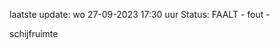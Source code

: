 laatste update: 
wo 27-09-2023 17:30   uur 
Status: FAALT - fout - 
<div class="service R">schijfruimte</div>